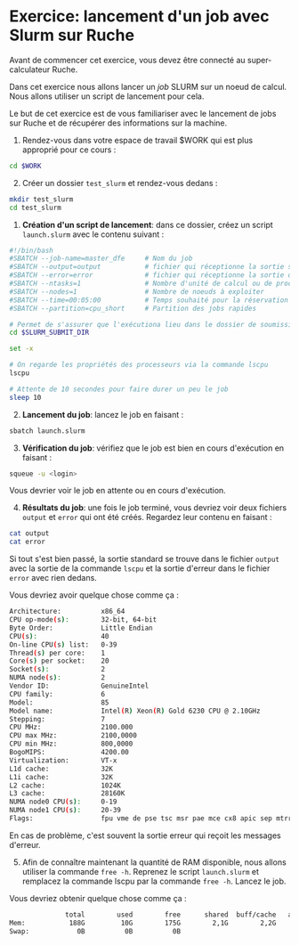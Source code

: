 # Exercice: lancement d'un job avec Slurm sur Ruche

Avant de commencer cet exercice, vous devez être connecté au super-calculateur Ruche.

Dans cet exercice nous allons lancer un *job* SLURM sur un noeud de calcul.
Nous allons utiliser un script de lancement pour cela.

Le but de cet exercice est de vous familiariser avec le lancement de jobs sur Ruche et de récupérer des informations sur la machine.

1) Rendez-vous dans votre espace de travail $WORK qui est plus approprié pour ce cours :

```bash
cd $WORK
```

2) Créer un dossier `test_slurm` et rendez-vous dedans :

```bash
mkdir test_slurm
cd test_slurm
```

1) **Création d'un script de lancement**: dans ce dossier, créez un script `launch.slurm` avec le contenu suivant :

```bash
#!/bin/bash
#SBATCH --job-name=master_dfe     # Nom du job
#SBATCH --output=output           # fichier qui réceptionne la sortie standard
#SBATCH --error=error             # fichier qui réceptionne la sortie d'erreur
#SBATCH --ntasks=1                # Nombre d'unité de calcul ou de processus MPI
#SBATCH --nodes=1                 # Nombre de noeuds à exploiter
#SBATCH --time=00:05:00           # Temps souhaité pour la réservation
#SBATCH --partition=cpu_short     # Partition des jobs rapides

# Permet de s'assurer que l'exécutiona lieu dans le dossier de soumission du job
cd $SLURM_SUBMIT_DIR

set -x

# On regarde les propriétés des processeurs via la commande lscpu
lscpu

# Attente de 10 secondes pour faire durer un peu le job
sleep 10
```

2) **Lancement du job**: lancez le job en faisant :

```bash
sbatch launch.slurm
```

3) **Vérification du job**: vérifiez que le job est bien en cours d'exécution en faisant :

```bash
squeue -u <login>
```

Vous devrier voir le job en attente ou en cours d'exécution.

4) **Résultats du job**: une fois le job terminé, vous devriez voir deux fichiers `output` et `error` qui ont été créés. Regardez leur contenu en faisant :

```bash
cat output
cat error
```

Si tout s'est bien passé, la sortie standard se trouve dans le fichier `output` avec la sortie de la commande `lscpu`
et la sortie d'erreur dans le fichier `error` avec rien dedans.

Vous devriez avoir quelque chose comme ça : 
    
```bash
Architecture:          x86_64
CPU op-mode(s):        32-bit, 64-bit
Byte Order:            Little Endian
CPU(s):                40
On-line CPU(s) list:   0-39
Thread(s) per core:    1
Core(s) per socket:    20
Socket(s):             2
NUMA node(s):          2
Vendor ID:             GenuineIntel
CPU family:            6
Model:                 85
Model name:            Intel(R) Xeon(R) Gold 6230 CPU @ 2.10GHz
Stepping:              7
CPU MHz:               2100.000
CPU max MHz:           2100,0000
CPU min MHz:           800,0000
BogoMIPS:              4200.00
Virtualization:        VT-x
L1d cache:             32K
L1i cache:             32K
L2 cache:              1024K
L3 cache:              28160K
NUMA node0 CPU(s):     0-19
NUMA node1 CPU(s):     20-39
Flags:                 fpu vme de pse tsc msr pae mce cx8 apic sep mtrr pge mca cmov pat pse36 clflush dts acpi mmx fxsr sse sse2 ss ht tm pbe syscall nx pdpe1gb rdtscp lm constant_tsc art arch_perfmon pebs bts rep_good nopl xtopology nonstop_tsc aperfmperf eagerfpu pni pclmulqdq dtes64 monitor ds_cpl vmx smx est tm2 ssse3 sdbg fma cx16 xtpr pdcm pcid dca sse4_1 sse4_2 x2apic movbe popcnt tsc_deadline_timer aes xsave avx f16c rdrand lahf_lm abm 3dnowprefetch epb cat_l3 cdp_l3 invpcid_single intel_ppin intel_pt ssbd mba ibrs ibpb stibp ibrs_enhanced tpr_shadow vnmi flexpriority ept vpid fsgsbase tsc_adjust bmi1 hle avx2 smep bmi2 erms invpcid rtm cqm mpx rdt_a avx512f avx512dq rdseed adx smap clflushopt clwb avx512cd avx512bw avx512vl xsaveopt xsavec xgetbv1 cqm_llc cqm_occup_llc cqm_mbm_total cqm_mbm_local dtherm arat pln pts pku ospke avx512_vnni md_clear spec_ctrl intel_stibp flush_l1d arch_capabilities
```

En cas de problème, c'est souvent la sortie erreur qui reçoit les messages d'erreur.

5) Afin de connaître maintenant la quantité de RAM disponible, nous allons utiliser la commande `free -h`. Reprenez le script `launch.slurm` et remplacez la commande lscpu par la commande `free -h`. Lancez le job.

Vous devriez obtenir quelque chose comme ça :

```bash
              total        used        free      shared  buff/cache   available
Mem:           188G         10G        175G        2,1G        2,2G        175G
Swap:            0B          0B          0B
```








